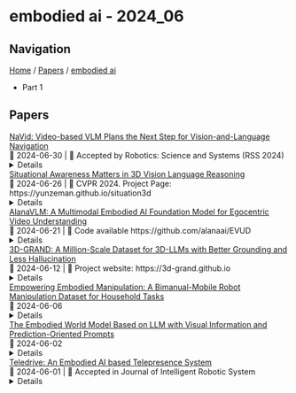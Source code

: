 # embodied ai - 2024_06

## Navigation

[Home](https://arxcompass.github.io) / [Papers](https://arxcompass.github.io/papers) / [embodied ai](https://arxcompass.github.io/papers/embodied_ai)

- Part 1

## Papers

<div class="paper-card">
    <div class="paper-title"><a href="http://arxiv.org/abs/2402.15852v7">NaVid: Video-based VLM Plans the Next Step for Vision-and-Language Navigation</a></div>
    <div class="paper-meta">
      📅 2024-06-30
      | 💬 Accepted by Robotics: Science and Systems (RSS 2024)
    </div>
    <details class="paper-abstract">
      Vision-and-language navigation (VLN) stands as a key research problem of Embodied AI, aiming at enabling agents to navigate in unseen environments following linguistic instructions. In this field, generalization is a long-standing challenge, either to out-of-distribution scenes or from Sim to Real. In this paper, we propose NaVid, a video-based large vision language model (VLM), to mitigate such a generalization gap. NaVid makes the first endeavor to showcase the capability of VLMs to achieve state-of-the-art level navigation performance without any maps, odometers, or depth inputs. Following human instruction, NaVid only requires an on-the-fly video stream from a monocular RGB camera equipped on the robot to output the next-step action. Our formulation mimics how humans navigate and naturally gets rid of the problems introduced by odometer noises, and the Sim2Real gaps from map or depth inputs. Moreover, our video-based approach can effectively encode the historical observations of robots as spatio-temporal contexts for decision making and instruction following. We train NaVid with 510k navigation samples collected from continuous environments, including action-planning and instruction-reasoning samples, along with 763k large-scale web data. Extensive experiments show that NaVid achieves state-of-the-art performance in simulation environments and the real world, demonstrating superior cross-dataset and Sim2Real transfer. We thus believe our proposed VLM approach plans the next step for not only the navigation agents but also this research field.
    </details>
</div>
<div class="paper-card">
    <div class="paper-title"><a href="http://arxiv.org/abs/2406.07544v2">Situational Awareness Matters in 3D Vision Language Reasoning</a></div>
    <div class="paper-meta">
      📅 2024-06-26
      | 💬 CVPR 2024. Project Page: https://yunzeman.github.io/situation3d
    </div>
    <details class="paper-abstract">
      Being able to carry out complicated vision language reasoning tasks in 3D space represents a significant milestone in developing household robots and human-centered embodied AI. In this work, we demonstrate that a critical and distinct challenge in 3D vision language reasoning is situational awareness, which incorporates two key components: (1) The autonomous agent grounds its self-location based on a language prompt. (2) The agent answers open-ended questions from the perspective of its calculated position. To address this challenge, we introduce SIG3D, an end-to-end Situation-Grounded model for 3D vision language reasoning. We tokenize the 3D scene into sparse voxel representation and propose a language-grounded situation estimator, followed by a situated question answering module. Experiments on the SQA3D and ScanQA datasets show that SIG3D outperforms state-of-the-art models in situation estimation and question answering by a large margin (e.g., an enhancement of over 30% on situation estimation accuracy). Subsequent analysis corroborates our architectural design choices, explores the distinct functions of visual and textual tokens, and highlights the importance of situational awareness in the domain of 3D question answering.
    </details>
</div>
<div class="paper-card">
    <div class="paper-title"><a href="http://arxiv.org/abs/2406.13807v2">AlanaVLM: A Multimodal Embodied AI Foundation Model for Egocentric Video Understanding</a></div>
    <div class="paper-meta">
      📅 2024-06-21
      | 💬 Code available https://github.com/alanaai/EVUD
    </div>
    <details class="paper-abstract">
      AI personal assistants deployed via robots or wearables require embodied understanding to collaborate with humans effectively. However, current Vision-Language Models (VLMs) primarily focus on third-person view videos, neglecting the richness of egocentric perceptual experience. To address this gap, we propose three key contributions. First, we introduce the Egocentric Video Understanding Dataset (EVUD) for training VLMs on video captioning and question answering tasks specific to egocentric videos. Second, we present AlanaVLM, a 7B parameter VLM trained using parameter-efficient methods on EVUD. Finally, we evaluate AlanaVLM's capabilities on OpenEQA, a challenging benchmark for embodied video question answering. Our model achieves state-of-the-art performance, outperforming open-source models including strong Socratic models using GPT-4 as a planner by 3.6%. Additionally, we outperform Claude 3 and Gemini Pro Vision 1.0 and showcase competitive results compared to Gemini Pro 1.5 and GPT-4V, even surpassing the latter in spatial reasoning. This research paves the way for building efficient VLMs that can be deployed in robots or wearables, leveraging embodied video understanding to collaborate seamlessly with humans in everyday tasks, contributing to the next generation of Embodied AI.
    </details>
</div>
<div class="paper-card">
    <div class="paper-title"><a href="http://arxiv.org/abs/2406.05132v2">3D-GRAND: A Million-Scale Dataset for 3D-LLMs with Better Grounding and Less Hallucination</a></div>
    <div class="paper-meta">
      📅 2024-06-12
      | 💬 Project website: https://3d-grand.github.io
    </div>
    <details class="paper-abstract">
      The integration of language and 3D perception is crucial for developing embodied agents and robots that comprehend and interact with the physical world. While large language models (LLMs) have demonstrated impressive language understanding and generation capabilities, their adaptation to 3D environments (3D-LLMs) remains in its early stages. A primary challenge is the absence of large-scale datasets that provide dense grounding between language and 3D scenes. In this paper, we introduce 3D-GRAND, a pioneering large-scale dataset comprising 40,087 household scenes paired with 6.2 million densely-grounded scene-language instructions. Our results show that instruction tuning with 3D-GRAND significantly enhances grounding capabilities and reduces hallucinations in 3D-LLMs. As part of our contributions, we propose a comprehensive benchmark 3D-POPE to systematically evaluate hallucination in 3D-LLMs, enabling fair comparisons among future models. Our experiments highlight a scaling effect between dataset size and 3D-LLM performance, emphasizing the critical role of large-scale 3D-text datasets in advancing embodied AI research. Notably, our results demonstrate early signals for effective sim-to-real transfer, indicating that models trained on large synthetic data can perform well on real-world 3D scans. Through 3D-GRAND and 3D-POPE, we aim to equip the embodied AI community with essential resources and insights, setting the stage for more reliable and better-grounded 3D-LLMs. Project website: https://3d-grand.github.io
    </details>
</div>
<div class="paper-card">
    <div class="paper-title"><a href="http://arxiv.org/abs/2405.18860v2">Empowering Embodied Manipulation: A Bimanual-Mobile Robot Manipulation Dataset for Household Tasks</a></div>
    <div class="paper-meta">
      📅 2024-06-06
    </div>
    <details class="paper-abstract">
      The advancements in embodied AI are increasingly enabling robots to tackle complex real-world tasks, such as household manipulation. However, the deployment of robots in these environments remains constrained by the lack of comprehensive bimanual-mobile robot manipulation data that can be learned. Existing datasets predominantly focus on single-arm manipulation tasks, while the few dual-arm datasets available often lack mobility features, task diversity, comprehensive sensor data, and robust evaluation metrics; they fail to capture the intricate and dynamic nature of household manipulation tasks that bimanual-mobile robots are expected to perform. To overcome these limitations, we propose BRMData, a Bimanual-mobile Robot Manipulation Dataset specifically designed for household applications. BRMData encompasses 10 diverse household tasks, including single-arm and dual-arm tasks, as well as both tabletop and mobile manipulations, utilizing multi-view and depth-sensing data information. Moreover, BRMData features tasks of increasing difficulty, ranging from single-object to multi-object grasping, non-interactive to human-robot interactive scenarios, and rigid-object to flexible-object manipulation, closely simulating real-world household applications. Additionally, we introduce a novel Manipulation Efficiency Score (MES) metric to evaluate both the precision and efficiency of robot manipulation methods in household tasks. We thoroughly evaluate and analyze the performance of advanced robot manipulation learning methods using our BRMData, aiming to drive the development of bimanual-mobile robot manipulation technologies. The dataset is now open-sourced and available at https://embodiedrobot.github.io/.
    </details>
</div>
<div class="paper-card">
    <div class="paper-title"><a href="http://arxiv.org/abs/2406.00765v1">The Embodied World Model Based on LLM with Visual Information and Prediction-Oriented Prompts</a></div>
    <div class="paper-meta">
      📅 2024-06-02
    </div>
    <details class="paper-abstract">
      In recent years, as machine learning, particularly for vision and language understanding, has been improved, research in embedded AI has also evolved. VOYAGER is a well-known LLM-based embodied AI that enables autonomous exploration in the Minecraft world, but it has issues such as underutilization of visual data and insufficient functionality as a world model. In this research, the possibility of utilizing visual data and the function of LLM as a world model were investigated with the aim of improving the performance of embodied AI. The experimental results revealed that LLM can extract necessary information from visual data, and the utilization of the information improves its performance as a world model. It was also suggested that devised prompts could bring out the LLM's function as a world model.
    </details>
</div>
<div class="paper-card">
    <div class="paper-title"><a href="http://arxiv.org/abs/2406.00375v1">Teledrive: An Embodied AI based Telepresence System</a></div>
    <div class="paper-meta">
      📅 2024-06-01
      | 💬 Accepted in Journal of Intelligent Robotic System
    </div>
    <details class="paper-abstract">
      This article presents Teledrive, a telepresence robotic system with embodied AI features that empowers an operator to navigate the telerobot in any unknown remote place with minimal human intervention. We conceive Teledrive in the context of democratizing remote care-giving for elderly citizens as well as for isolated patients, affected by contagious diseases. In particular, this paper focuses on the problem of navigating to a rough target area (like bedroom or kitchen) rather than pre-specified point destinations. This ushers in a unique AreaGoal based navigation feature, which has not been explored in depth in the contemporary solutions. Further, we describe an edge computing-based software system built on a WebRTC-based communication framework to realize the aforementioned scheme through an easy-to-use speech-based human-robot interaction. Moreover, to enhance the ease of operation for the remote caregiver, we incorporate a person following feature, whereby a robot follows a person on the move in its premises as directed by the operator. Moreover, the system presented is loosely coupled with specific robot hardware, unlike the existing solutions. We have evaluated the efficacy of the proposed system through baseline experiments, user study, and real-life deployment.
    </details>
</div>
